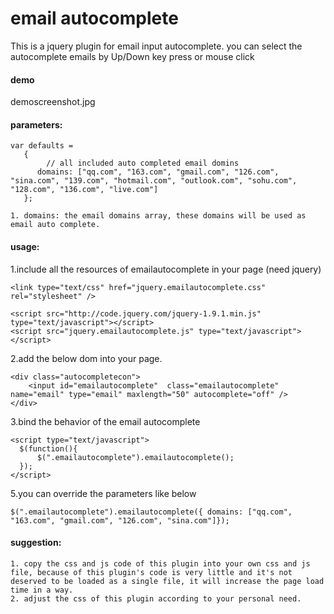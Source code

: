 # email autocomplete
This is a jquery plugin for email input autocomplete. 
you can select the autocomplete emails by Up/Down key press or mouse click 
#### demo
demoscreenshot.jpg
#### parameters:
```
var defaults =
   {
        // all included auto completed email domins 
      domains: ["qq.com", "163.com", "gmail.com", "126.com", "sina.com", "139.com", "hotmail.com", "outlook.com", "sohu.com", "128.com", "136.com", "live.com"]
   };

1. domains: the email domains array, these domains will be used as email auto complete.
```
#### usage:
1.include all the resources of emailautocomplete in your page (need jquery)
```
<link type="text/css" href="jquery.emailautocomplete.css" rel="stylesheet" />

<script src="http://code.jquery.com/jquery-1.9.1.min.js" type="text/javascript"></script>
<script src="jquery.emailautocomplete.js" type="text/javascript"></script>
```
2.add the below dom into your page.
```
<div class="autocompletecon">
    <input id="emailautocomplete"  class="emailautocomplete" name="email" type="email" maxlength="50" autocomplete="off" />
</div>
```
3.bind the behavior of the email autocomplete
```
<script type="text/javascript">
  $(function(){
      $(".emailautocomplete").emailautocomplete();
  });
</script>
```
5.you can override the parameters like below
```
$(".emailautocomplete").emailautocomplete({ domains: ["qq.com", "163.com", "gmail.com", "126.com", "sina.com"]});
```
#### suggestion:
```
1. copy the css and js code of this plugin into your own css and js file, because of this plugin's code is very little and it's not deserved to be loaded as a single file, it will increase the page load time in a way.
2. adjust the css of this plugin according to your personal need.
```


